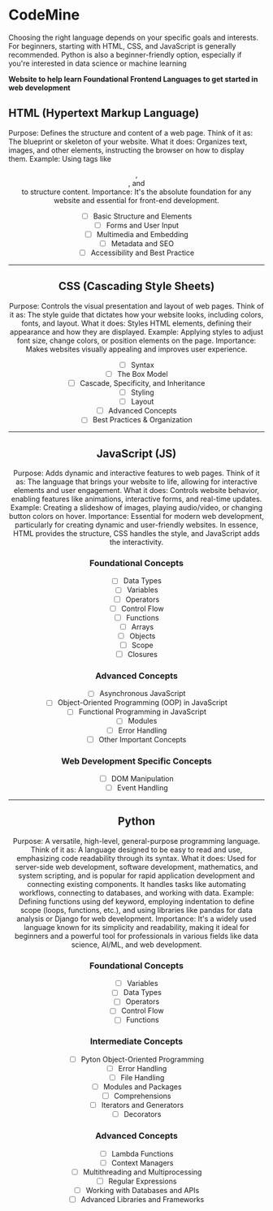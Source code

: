 # CodeMine
Choosing the right language depends on your specific goals and interests. For beginners, starting with HTML, CSS, and JavaScript is generally recommended. Python is also a beginner-friendly option, especially if you're interested in data science or machine learning

**Website to help learn Foundational Frontend Languages to get started in web development**

## HTML (Hypertext Markup Language)
Purpose: Defines the structure and content of a web page.
Think of it as: The blueprint or skeleton of your website.
What it does: Organizes text, images, and other elements, instructing the browser on how to display them.
Example: Using tags like <header>, <footer>, and <article> to structure content.
Importance: It's the absolute foundation for any website and essential for front-end development.

- [ ] Basic Structure and Elements
- [ ] Forms and User Input
- [ ] Multimedia and Embedding
- [ ] Metadata and SEO
- [ ] Accessibility and Best Practice
------------------------------------

## CSS (Cascading Style Sheets)
Purpose: Controls the visual presentation and layout of web pages.
Think of it as: The style guide that dictates how your website looks, including colors, fonts, and layout.
What it does: Styles HTML elements, defining their appearance and how they are displayed.
Example: Applying styles to adjust font size, change colors, or position elements on the page.
Importance: Makes websites visually appealing and improves user experience.

- [ ] Syntax
- [ ] The Box Model
- [ ] Cascade, Specificity, and Inheritance
- [ ] Styling
- [ ] Layout
- [ ] Advanced Concepts
- [ ] Best Practices & Organization

-------------------------------------------

## JavaScript (JS)
Purpose: Adds dynamic and interactive features to web pages.
Think of it as: The language that brings your website to life, allowing for interactive elements and user engagement.
What it does: Controls website behavior, enabling features like animations, interactive forms, and real-time updates.
Example: Creating a slideshow of images, playing audio/video, or changing button colors on hover.
Importance: Essential for modern web development, particularly for creating dynamic and user-friendly websites. 
In essence, HTML provides the structure, CSS handles the style, and JavaScript adds the interactivity. 
### Foundational Concepts
- [ ] Data Types
- [ ] Variables
- [ ] Operators
- [ ] Control Flow
- [ ] Functions
- [ ] Arrays
- [ ] Objects
- [ ] Scope
- [ ] Closures

### Advanced Concepts
- [ ] Asynchronous JavaScript
- [ ] Object-Oriented Programming (OOP) in JavaScript
- [ ] Functional Programming in JavaScript
- [ ] Modules
- [ ] Error Handling
- [ ] Other Important Concepts

### Web Development Specific Concepts
- [ ] DOM Manipulation
- [ ] Event Handling
---------------------------------------------

## Python
Purpose: A versatile, high-level, general-purpose programming language.
Think of it as: A language designed to be easy to read and use, emphasizing code readability through its syntax.
What it does: Used for server-side web development, software development, mathematics, and system scripting, and is popular for rapid application development and connecting existing components. It handles tasks like automating workflows, connecting to databases, and working with data.
Example: Defining functions using def keyword, employing indentation to define scope (loops, functions, etc.), and using libraries like pandas for data analysis or Django for web development.
Importance: It's a widely used language known for its simplicity and readability, making it ideal for beginners and a powerful tool for professionals in various fields like data science, AI/ML, and web development. 

### Foundational Concepts
- [ ] Variables
- [ ] Data Types
- [ ] Operators
- [ ] Control Flow
- [ ] Functions

### Intermediate Concepts
- [ ] Pyton Object-Oriented Programming
- [ ] Error Handling
- [ ] File Handling
- [ ] Modules and Packages
- [ ] Comprehensions
- [ ] Iterators and Generators
- [ ] Decorators

### Advanced Concepts
- [ ] Lambda Functions
- [ ] Context Managers
- [ ] Multithreading and Multiprocessing
- [ ] Regular Expressions
- [ ] Working with Databases and APIs
- [ ] Advanced Libraries and Frameworks